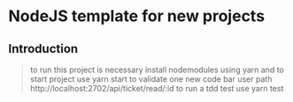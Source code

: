 # NodeJS template for new projects

## Introduction

> to run this project is necessary install nodemodules using yarn and to start project use yarn start
> to validate one new code bar user path http://localhost:2702/api/ticket/read/:id
> to run a tdd test use yarn test


